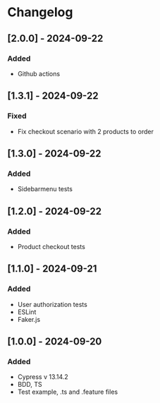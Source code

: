# Changelog

## [2.0.0] - 2024-09-22
### Added
- Github actions

## [1.3.1] - 2024-09-22
### Fixed
- Fix checkout scenario with 2 products to order

## [1.3.0] - 2024-09-22
### Added
- Sidebarmenu tests

## [1.2.0] - 2024-09-22
### Added
- Product checkout tests

## [1.1.0] - 2024-09-21
### Added
- User authorization tests
- ESLint
- Faker.js

## [1.0.0] - 2024-09-20
### Added
- Cypress v 13.14.2
- BDD, TS
- Test example, .ts and .feature files